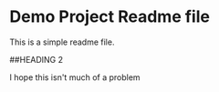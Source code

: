 # Demo Project Readme file

This is a simple readme file.


##HEADING 2

I hope this isn't much of a problem
